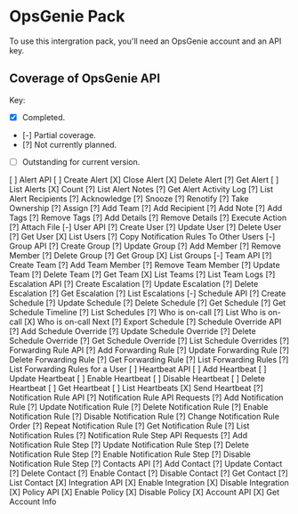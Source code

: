 # OpsGenie Pack

To use this intergration pack, you'll need an OpsGenie account and an
API key.

## Coverage of OpsGenie API

Key: 
- [X] Completed.
- [-] Partial coverage.
- [?] Not currently planned.
- [ ] Outstanding for current version.  

[ ] Alert API
    [ ] Create Alert
    [X] Close Alert
    [X] Delete Alert
    [?] Get Alert
    [ ] List Alerts
    [X] Count
    [?] List Alert Notes
    [?] Get Alert Activity Log
    [?] List Alert Recipients
    [?] Acknowledge
    [?] Snooze
    [?] Renotify
    [?] Take Ownership
    [?] Assign
    [?] Add Team
    [?] Add Recipient
    [?] Add Note
    [?] Add Tags
    [?] Remove Tags
    [?] Add Details
    [?] Remove Details
    [?] Execute Action
    [?] Attach File
[-] User API
    [?] Create User
    [?] Update User
    [?] Delete User
    [?] Get User
    [X] List Users
    [?] Copy Notification Rules To Other Users
[-] Group API
    [?] Create Group
    [?] Update Group
    [?] Add Member
    [?] Remove Member
    [?] Delete Group
    [?] Get Group
    [X] List Groups
[-] Team API
    [?] Create Team
    [?] Add Team Member
    [?] Remove Team Member
    [?] Update Team
    [?] Delete Team
    [?] Get Team
    [X] List Teams
    [?] List Team Logs
[?] Escalation API
    [?] Create Escalation
    [?] Update Escalation
    [?] Delete Escalation
    [?] Get Escalation
    [?] List Escalations
[-] Schedule API
    [?] Create Schedule
    [?] Update Schedule
    [?] Delete Schedule
    [?] Get Schedule
    [?] Get Schedule Timeline
    [?] List Schedules
    [?] Who is on-call
    [?] List Who is on-call
    [X] Who is on-call Next
    [?] Export Schedule
[?] Schedule Override API
    [?] Add Schedule Override
    [?] Update Schedule Override
    [?] Delete Schedule Override
    [?] Get Schedule Override
    [?] List Schedule Overrides
[?] Forwarding Rule API
    [?] Add Forwarding Rule
    [?] Update Forwarding Rule
    [?] Delete Forwarding Rule
    [?] Get Forwarding Rule
    [?] List Forwarding Rules
    [?] List Forwarding Rules for a User
[ ] Heartbeat API
    [ ] Add Heartbeat
    [ ] Update Heartbeat
    [ ] Enable Heartbeat
    [ ] Disable Heartbeat
    [ ] Delete Heartbeat
    [ ] Get Heartbeat
    [ ] List Heartbeats
    [X] Send Heartbeat
[?] Notification Rule API
    [?] Notification Rule API Requests
        [?] Add Notification Rule
	[?] Update Notification Rule
	[?] Delete Notification Rule
	[?] Enable Notification Rule
	[?] Disable Notification Rule
	[?] Change Notification Rule Order
	[?] Repeat Notification Rule
	[?] Get Notification Rule
	[?] List Notification Rules
	[?] Notification Rule Step API Requests
    [?] Add Notification Rule Step
        [?] Update Notification Rule Step
	[?] Delete Notification Rule Step
	[?] Enable Notification Rule Step
	[?] Disable Notification Rule Step
[?] Contacts API
    [?] Add Contact
    [?] Update Contact
    [?] Delete Contact
    [?] Enable Contact
    [?] Disable Contact
    [?] Get Contact
    [?] List Contact
[X] Integration API
    [X] Enable Integration
    [X] Disable Integration
[X] Policy API
    [X] Enable Policy
    [X] Disable Policy
[X] Account API
    [X] Get Account Info
